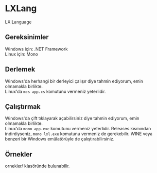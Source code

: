 # LXLang
LX Language

## Gereksinimler
Windows için: .NET Framework<br />
Linux için: Mono
## Derlemek
Windows'da herhangi bir derleyici çalışır diye tahmin ediyorum, emin olmamakla birlikte.<br />
Linux'da `mcs app.cs` komutunu vermeniz yeterlidir.
## Çalıştırmak
Windows'da çift tıklayarak açabilirsiniz diye tahmin ediyorum, emin olmamakla birlikte.<br />
Linux'da `mono app.exe` komutunu vermeniz yeterlidir. Releases kısmından indirdiyseniz, `mono lxl.exe` komutunu vermeniz de gerekebilir. WINE veya benzeri bir Windows emülatörüyle de çalıştırabilirsiniz.
## Örnekler
ornekler/ klasöründe bulunabilir.
